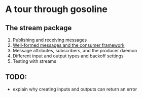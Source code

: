 # A tour through gosoline

## The stream package

1. [Publishing and receiving messages](./01_stream_publishing_and_receiving_messages/index.md)
2. [Well-formed messages and the consumer framework](./02_stream_well_formed_messages_and_the_consumer_framework/index.md)
3. Message attributes, subscribers, and the producer daemon
4. Different input and output types and backoff settings
5. Testing with streams

## TODO:
 - explain why creating inputs and outputs can return an error
